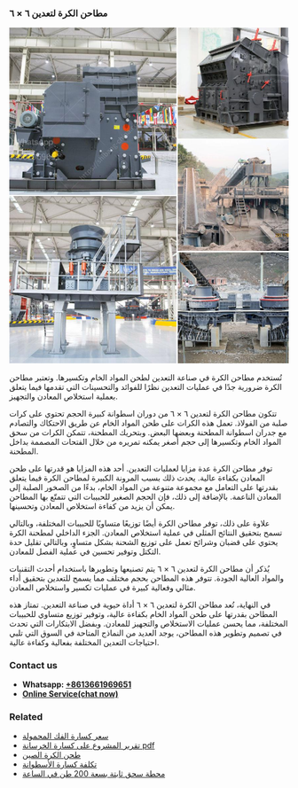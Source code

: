 <h3>مطاحن الكرة لتعدين ٦ × ٦</h3><img src='1701853955.jpg' alt=''><p>تُستخدم مطاحن الكرة في صناعة التعدين لطحن المواد الخام وتكسيرها. وتعتبر مطاحن الكرة ضرورية جدًا في عمليات التعدين نظرًا للفوائد والتحسينات التي تقدمها فيما يتعلق بعملية استخلاص المعادن والتجهيز.</p><p>تتكون مطاحن الكرة لتعدين ٦ × ٦ من دوران اسطوانة كبيرة الحجم تحتوي على كرات صلبة من الفولاذ. تعمل هذه الكرات على طحن المواد الخام عن طريق الاحتكاك والتصادم مع جدران اسطوانة المطحنة وبعضها البعض. وبتحريك المطحنة، تتمكن الكرات من سحق المواد الخام وتكسيرها إلى حجم أصغر يمكنه تمريره من خلال الفتحات المصممة بداخل المطحنة.</p><p>توفر مطاحن الكرة عدة مزايا لعمليات التعدين. أحد هذه المزايا هو قدرتها على طحن المعادن بكفاءة عالية. يحدث ذلك بسبب المرونة الكبيرة لمطاحن الكرة فيما يتعلق بقدرتها على التعامل مع مجموعة متنوعة من المواد الخام، بدءًا من الصخور الصلبة إلى المعادن الناعمة. بالإضافة إلى ذلك، فإن الحجم الصغير للحبيبات التي تتمتّع بها المطاحن يمكن أن يزيد من كفاءة استخلاص المعادن وتحسينها.</p><p>علاوة على ذلك، توفر مطاحن الكرة أيضًا توزيعًا متساويًا للحبيبات المختلفة، وبالتالي تسمح بتحقيق النتائج المثلى في عملية استخلاص المعادن. الجزء الداخلي لمطحنة الكرة يحتوي على قضبان وشرائح تعمل على توزيع الشحنة بشكل متساوٍ، وبالتالي تقليل حدة التكتل وتوفير تحسين في عملية الفصل للمعادن.</p><p>يُذكر أن مطاحن الكرة لتعدين ٦ × ٦ يتم تصنيعها وتطويرها باستخدام أحدث التقنيات والمواد العالية الجودة. تتوفر هذه المطاحن بحجم مختلف مما يسمح للتعدين بتحقيق أداء مثالي وفعالية كبيرة في عمليات تكسير واستخلاص المعادن.</p><p>في النهاية، تُعد مطاحن الكرة لتعدين ٦ × ٦ أداة حيوية في صناعة التعدين. تمتاز هذه المطاحن بقدرتها على طحن المواد الخام بكفاءة عالية، وتوفير توزيع متساوي للحبيبات المختلفة، مما يحسن عمليات الاستخلاص والتجهيز للمعادن. وبفضل الابتكارات التي تحدث في تصميم وتطوير هذه المطاحن، يوجد العديد من النماذج المتاحة في السوق التي تلبي احتياجات التعدين المختلفة بفعالية وكفاءة عالية.</p><h3>Contact us</h3><ul><li><strong>Whatsapp:&nbsp;<a href="https://wa.me/8613661969651">+8613661969651</a></strong></li><li><a href="https://swt.shibang-china.com/?git&amp;zhl&amp;مطاحن الكرة لتعدين ٦ × ٦"><strong>Online Service(chat now)</strong></a></li></ul><h3>Related</h3><ul><li><a href='سعر كسارة الفك المحمولة.md'>سعر كسارة الفك المحمولة</a></li><li><a href='تقرير المشروع على كسارة الخرسانة pdf.md'>تقرير المشروع على كسارة الخرسانة pdf</a></li><li><a href='طحن الكرة الصين.md'>طحن الكرة الصين</a></li><li><a href='تكلفة كسارة الأسطوانة.md'>تكلفة كسارة الأسطوانة</a></li><li><a href='محطة سحق ثابتة بسعة 200 طن في الساعة.md'>محطة سحق ثابتة بسعة 200 طن في الساعة</a></li></ul>